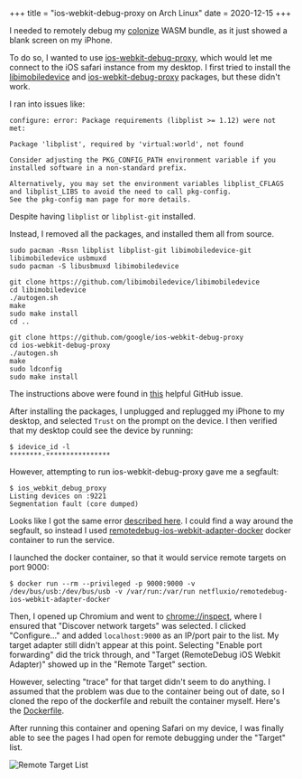 +++
title = "ios-webkit-debug-proxy on Arch Linux"
date = 2020-12-15
+++

I needed to remotely debug my [colonize](https://colonize.rs) WASM bundle,
as it just showed a blank screen on my iPhone.

To do so, I wanted to use [ios-webkit-debug-proxy](https://github.com/google/ios-webkit-debug-proxy), which would let me connect to the iOS safari
instance from my desktop. I first tried to install the [libimobiledevice](https://www.archlinux.org/packages/extra/x86_64/libimobiledevice/) and [ios-webkit-debug-proxy](https://aur.archlinux.org/packages/ios-webkit-debug-proxy/) packages, but these didn't work.

I ran into issues like:
```
configure: error: Package requirements (libplist >= 1.12) were not met:              
                                            
Package 'libplist', required by 'virtual:world', not found

Consider adjusting the PKG_CONFIG_PATH environment variable if you
installed software in a non-standard prefix. 

Alternatively, you may set the environment variables libplist_CFLAGS
and libplist_LIBS to avoid the need to call pkg-config.
See the pkg-config man page for more details.
```
Despite having `libplist` or `libplist-git` installed.

Instead, I removed all the packages, and installed them all from source.
```
sudo pacman -Rssn libplist libplist-git libimobiledevice-git libimobiledevice usbmuxd
sudo pacman -S libusbmuxd libimobiledevice

git clone https://github.com/libimobiledevice/libimobiledevice
cd libimobiledevice
./autogen.sh
make
sudo make install
cd ..

git clone https://github.com/google/ios-webkit-debug-proxy
cd ios-webkit-debug-proxy
./autogen.sh
make
sudo ldconfig
sudo make install
```
The instructions above were found in [this](https://github.com/google/ios-webkit-debug-proxy/issues/331#issuecomment-626214607) helpful GitHub issue.

After installing the packages, I unplugged and replugged my iPhone to my desktop, and selected `Trust`
on the prompt on the device.
I then verified that my desktop could see the device by running:
```
$ idevice_id -l
********-****************
```

However, attempting to run ios-webkit-debug-proxy gave me a segfault:
```
$ ios_webkit_debug_proxy                           
Listing devices on :9221
Segmentation fault (core dumped)
```
Looks like I got the same error [described here](https://github.com/google/ios-webkit-debug-proxy/issues/331#issuecomment-731138821).
I could find a way around the segfault, so instead I used [remotedebug-ios-webkit-adapter-docker](https://git.netflux.io/rob/remotedebug-ios-webkit-adapter-docker) docker container to run the
service.

I launched the docker container, so that it would service remote targets on port 9000:
```
$ docker run --rm --privileged -p 9000:9000 -v /dev/bus/usb:/dev/bus/usb -v /var/run:/var/run netfluxio/remotedebug-ios-webkit-adapter-docker
```
Then, I opened up Chromium and went to [chrome://inspect](chrome://inspect), where I ensured that
"Discover network targets" was selected. I clicked "Configure..." and added `localhost:9000` as an IP/port pair to the list. My target adapter still didn't appear at this point.
Selecting "Enable port forwarding" did the trick through, and "Target (RemoteDebug iOS Webkit Adapter)" showed up in the "Remote Target" section.

However, selecting "trace" for that target didn't seem to do anything.
I assumed that the problem was due to the container being out of date, so I cloned the repo
of the dockerfile and rebuilt the container myself. Here's the [Dockerfile](https://web.archive.org/web/20201215233744/https://git.netflux.io/rob/remotedebug-ios-webkit-adapter-docker/src/commit/085aca0e0832ad8b9524ce8b2520ad5edc3a6d79/Dockerfile).

After running this container and opening Safari on my device, I was finally able to see
the pages I had open for remote debugging under the "Target" list.

![Remote Target List](/images/2020-12-15-183846_519x318_remote_target.png)